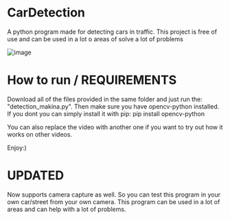 # CarDetection
A python program made for detecting cars in traffic.
This project is free of use and can be used in a lot o areas of solve a lot of problems

![image](https://user-images.githubusercontent.com/120386306/230797243-b1fc29c2-9d19-4538-848f-de02ecea8fb0.png)


# How to run / REQUIREMENTS
Download all of the files provided in the same folder and just run the: "detection_makina.py".
Then make sure you have opencv-python installed.
If you dont you can simply install it with pip:
          pip install opencv-python

You can also replace the video with another one if you want to try out how it works on other videos.

Enjoy:)

# UPDATED 

Now supports camera capture as well.
So you can test this program in your own car/street from your own camera.
This program can be used in a lot of areas and can help with a lot of problems.
